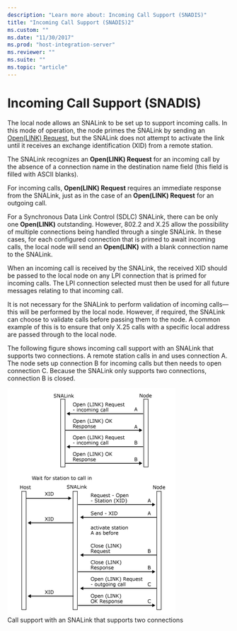```yaml
---
description: "Learn more about: Incoming Call Support (SNADIS)"
title: "Incoming Call Support (SNADIS)2"
ms.custom: ""
ms.date: "11/30/2017"
ms.prod: "host-integration-server"
ms.reviewer: ""
ms.suite: ""
ms.topic: "article"
---
```

# Incoming Call Support (SNADIS)
The local node allows an SNALink to be set up to support incoming calls. In this mode of operation, the node primes the SNALink by sending an [Open(LINK) Request](./open-link-request1.md), but the SNALink does not attempt to activate the link until it receives an exchange identification (XID) from a remote station.  
  
 The SNALink recognizes an **Open(LINK) Request** for an incoming call by the absence of a connection name in the destination name field (this field is filled with ASCII blanks).  
  
 For incoming calls, **Open(LINK) Request** requires an immediate response from the SNALink, just as in the case of an **Open(LINK) Request** for an outgoing call.  
  
 For a Synchronous Data Link Control (SDLC) SNALink, there can be only one **Open(LINK)** outstanding. However, 802.2 and X.25 allow the possibility of multiple connections being handled through a single SNALink. In these cases, for each configured connection that is primed to await incoming calls, the local node will send an **Open(LINK)** with a blank connection name to the SNALink.  
  
 When an incoming call is received by the SNALink, the received XID should be passed to the local node on any LPI connection that is primed for incoming calls. The LPI connection selected must then be used for all future messages relating to that incoming call.  
  
 It is not necessary for the SNALink to perform validation of incoming calls—this will be performed by the local node. However, if required, the SNALink can choose to validate calls before passing them to the node. A common example of this is to ensure that only X.25 calls with a specific local address are passed through to the local node.  
  
 The following figure shows incoming call support with an SNALink that supports two connections. A remote station calls in and uses connection A. The node sets up connection B for incoming calls but then needs to open connection C. Because the SNALink only supports two connections, connection B is closed.  
  
 ![Image that shows call support with an SNALink that supports two connections.](../core/media/dev3q.gif "dev3q")  
Call support with an SNALink that supports two connections

